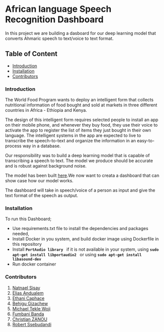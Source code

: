 # African language Speech Recognition Dashboard

In this project we are building a dasboard for our deep learning model that converts Ahmaric speech to text/voice to text format.

## Table of Content
- [Introduction](#introduction)
- [Installation](#installation)
- [Contributors](#contributors)

### Introduction
The World Food Program wants to deploy an intelligent form that collects nutritional information of food bought and sold at markets in three different countries in Africa - Ethiopia and Kenya.  

The design of this intelligent form requires selected people to install an app on their mobile phone, and whenever they buy food, they use their voice to activate the app to register the list of items they just bought in their own language. The intelligent systems in the app are expected to live to transcribe the speech-to-text and organize the information in an easy-to-process way in a database. 

Our responsibility was to build a deep learning model that is capable of transcribing a speech to text. The model we produce should be accurate and is robust against background noise.

The model has been built [here](https://github.com/10acad-group3/speech_recognition).We now want to creata a dashboard that can show case how our model works.

The dashboard will take in speech/voice of a person as input and give the text format of the speech as output.


### Installation

To run this Dashboard;
- Use requirements.txt file to install the dependencies and packages needed,
- Install Docker in you system, and build docker image using Dockerfile in this repository
- Install **```PortAudio library ```** if it is not available in your system, using **```sudo apt-get install libportaudio2 ```** or using **```sudo apt-get install libasound-dev```**
- Run docker container



### Contributors
1. [Natnael Sisay](https://github.com/NatnaelSisay)
2. [Elias Andualem](https://github.com/eandualem)
3. [Ethani Caphace](https://github.com/Caphace-Ethan)
4. [Behigu Gizachew](https://github.com)
5. [Michael Tekle Woji](https://github.com/maxi1571)
6. [Fumbani Banda](https://github.com/deadex-ng)
7. [Christian ZANOU](https://github.com/Zchristian955)
8. [Robert Ssebudandi](https://github.com/rssebudandi)
